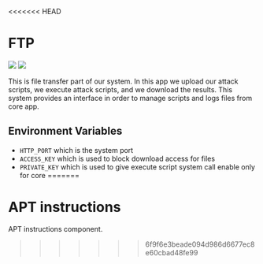<<<<<<< HEAD
# FTP

![](https://img.shields.io/badge/Language-Golang-blue)
![](https://img.shields.io/badge/Version-v0.1-blue)

This is file transfer part of our system. In this app we upload our attack scripts,
we execute attack scripts, and we download the results. This system provides an interface
in order to manage scripts and logs files from core app.

## Environment Variables

- ```HTTP_PORT``` which is the system port
- ```ACCESS_KEY``` which is used to block download access for files
- ```PRIVATE_KEY``` which is used to give execute script system call enable only for core
=======
# APT instructions

APT instructions component.
>>>>>>> 6f9f6e3beade094d986d6677ec8e60cbad48fe99
